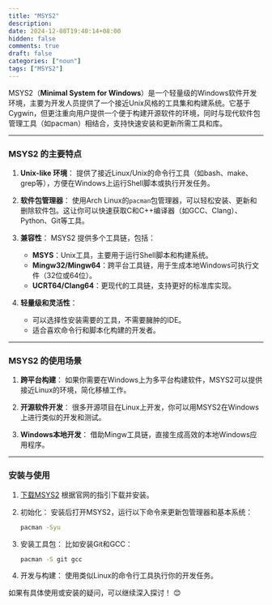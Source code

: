 ```yaml
---
title: "MSYS2"
description: 
date: 2024-12-08T19:40:14+08:00
hidden: false
comments: true
draft: false
categories: ["noun"]
tags: ["MSYS2"]
---
```

MSYS2（**Minimal System for Windows**）是一个轻量级的Windows软件开发环境，主要为开发人员提供了一个接近Unix风格的工具集和构建系统。它基于Cygwin，但更注重向用户提供一个便于构建开源软件的环境，同时与现代软件包管理工具（如pacman）相结合，支持快速安装和更新所需工具和库。

---

### MSYS2 的主要特点

1. **Unix-like 环境**：
   提供了接近Linux/Unix的命令行工具（如bash、make、grep等），方便在Windows上运行Shell脚本或执行开发任务。

2. **软件包管理器**：
   使用Arch Linux的`pacman`包管理器，可以轻松安装、更新和删除软件包。这让你可以快速获取C和C++编译器（如GCC、Clang）、Python、Git等工具。

3. **兼容性**：
   MSYS2 提供多个工具链，包括：
   - **MSYS**：Unix工具，主要用于运行Shell脚本和构建系统。
   - **Mingw32/Mingw64**：跨平台工具链，用于生成本地Windows可执行文件（32位或64位）。
   - **UCRT64/Clang64**：更现代的工具链，支持更好的标准库实现。

4. **轻量级和灵活性**：
   - 可以选择性安装需要的工具，不需要臃肿的IDE。
   - 适合喜欢命令行和脚本化构建的开发者。

---

### MSYS2 的使用场景

1. **跨平台构建**：
   如果你需要在Windows上为多平台构建软件，MSYS2可以提供接近Linux的环境，简化移植工作。

2. **开源软件开发**：
   很多开源项目在Linux上开发，你可以用MSYS2在Windows上进行类似的开发和测试。

3. **Windows本地开发**：
   借助Mingw工具链，直接生成高效的本地Windows应用程序。

---

### 安装与使用

1. [下载MSYS2](https://www.msys2.org/)
   根据官网的指引下载并安装。

2. 初始化：
   安装后打开MSYS2，运行以下命令来更新包管理器和基本系统：
   ```bash
   pacman -Syu
   ```

3. 安装工具包：
   比如安装Git和GCC：
   ```bash
   pacman -S git gcc
   ```

4. 开发与构建：
   使用类似Linux的命令行工具执行你的开发任务。

如果有具体使用或安装的疑问，可以继续深入探讨！ 😊